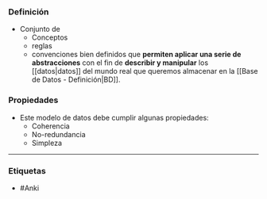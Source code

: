 ### Definición
- Conjunto de 
	- Conceptos
	- reglas
	- convenciones
	bien definidos que **permiten aplicar una serie de abstracciones** con el fin de **describir y manipular** los [[datos|datos]] del mundo real que queremos almacenar en la [[Base de Datos - Definición|BD]].
### Propiedades
- Este modelo de datos debe cumplir algunas propiedades:
	- Coherencia
	- No-redundancia
	- Simpleza
***
### Etiquetas
- #Anki 